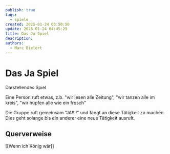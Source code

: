 ```yaml
---
publish: true
tags:
  - spiele
created: 2025-01-24 03:50:50
update: 2025-01-24 04:45:29
title: Das Ja Spiel
description: 
authors:
  - Marc Bielert
---
```


# Das Ja Spiel

Darstellendes Spiel

Eine Person ruft etwas, z.b. "wir lesen alle Zeitung", "wir tanzen alle im kreis", "wir hüpfen alle wie ein frosch"

Die Gruppe ruft gemeinsam "JA!!!!" und fängt an diese Tätigkeit zu machen. Dies geht solange bis ein anderer eine neue Tätigkeit ausruft.

## Querverweise

[[Wenn ich König wär]]
